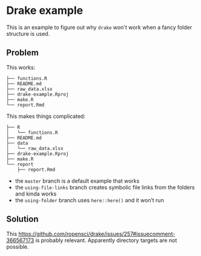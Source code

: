 # Drake example

This is an example to figure out why `drake` won't work when a fancy folder structure is used. 

## Problem

This works:
```
├── functions.R
├── README.md
├── raw_data.xlsx
├── drake-example.Rproj
├── make.R
└── report.Rmd

```

This makes things complicated:

```
├── R
│   └── functions.R
├── README.md
├── data
│   └── raw_data.xlsx
├── drake-example.Rproj
├── make.R
└── report
    ├── report.Rmd
```

- the `master` branch is a default example that works
- the `using-file-links` branch creates symbolic file links from the folders and kinda works
- the `using-folder` branch uses `here::here()` and it won’t run

## Solution
This https://github.com/ropensci/drake/issues/257#issuecomment-366567173 is probably relevant. Apparently directory targets are not possible. 
